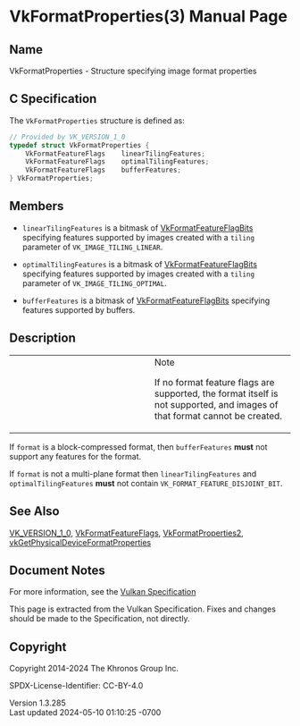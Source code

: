 # VkFormatProperties(3) Manual Page

## Name

VkFormatProperties - Structure specifying image format properties



## <a href="#_c_specification" class="anchor"></a>C Specification

The `VkFormatProperties` structure is defined as:

``` c
// Provided by VK_VERSION_1_0
typedef struct VkFormatProperties {
    VkFormatFeatureFlags    linearTilingFeatures;
    VkFormatFeatureFlags    optimalTilingFeatures;
    VkFormatFeatureFlags    bufferFeatures;
} VkFormatProperties;
```

## <a href="#_members" class="anchor"></a>Members

- `linearTilingFeatures` is a bitmask of
  [VkFormatFeatureFlagBits](https://registry.khronos.org/vulkan/specs/1.3-extensions/man/html/VkFormatFeatureFlagBits.html) specifying
  features supported by images created with a `tiling` parameter of
  `VK_IMAGE_TILING_LINEAR`.

- `optimalTilingFeatures` is a bitmask of
  [VkFormatFeatureFlagBits](https://registry.khronos.org/vulkan/specs/1.3-extensions/man/html/VkFormatFeatureFlagBits.html) specifying
  features supported by images created with a `tiling` parameter of
  `VK_IMAGE_TILING_OPTIMAL`.

- `bufferFeatures` is a bitmask of
  [VkFormatFeatureFlagBits](https://registry.khronos.org/vulkan/specs/1.3-extensions/man/html/VkFormatFeatureFlagBits.html) specifying
  features supported by buffers.

## <a href="#_description" class="anchor"></a>Description

<table>
<colgroup>
<col style="width: 50%" />
<col style="width: 50%" />
</colgroup>
<tbody>
<tr class="odd">
<td class="icon"><em></em></td>
<td class="content">Note
<p>If no format feature flags are supported, the format itself is not
supported, and images of that format cannot be created.</p></td>
</tr>
</tbody>
</table>

If `format` is a block-compressed format, then `bufferFeatures` **must**
not support any features for the format.

If `format` is not a multi-plane format then `linearTilingFeatures` and
`optimalTilingFeatures` **must** not contain
`VK_FORMAT_FEATURE_DISJOINT_BIT`.

## <a href="#_see_also" class="anchor"></a>See Also

[VK_VERSION_1_0](https://registry.khronos.org/vulkan/specs/1.3-extensions/man/html/VK_VERSION_1_0.html),
[VkFormatFeatureFlags](https://registry.khronos.org/vulkan/specs/1.3-extensions/man/html/VkFormatFeatureFlags.html),
[VkFormatProperties2](https://registry.khronos.org/vulkan/specs/1.3-extensions/man/html/VkFormatProperties2.html),
[vkGetPhysicalDeviceFormatProperties](https://registry.khronos.org/vulkan/specs/1.3-extensions/man/html/vkGetPhysicalDeviceFormatProperties.html)

## <a href="#_document_notes" class="anchor"></a>Document Notes

For more information, see the <a
href="https://registry.khronos.org/vulkan/specs/1.3-extensions/html/vkspec.html#VkFormatProperties"
target="_blank" rel="noopener">Vulkan Specification</a>

This page is extracted from the Vulkan Specification. Fixes and changes
should be made to the Specification, not directly.

## <a href="#_copyright" class="anchor"></a>Copyright

Copyright 2014-2024 The Khronos Group Inc.

SPDX-License-Identifier: CC-BY-4.0

Version 1.3.285  
Last updated 2024-05-10 01:10:25 -0700
